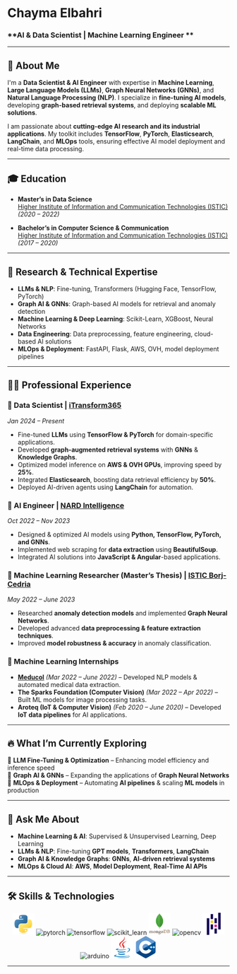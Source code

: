# Chayma Elbahri  
### **AI & Data Scientist | Machine Learning Engineer **

---

## 🚀 About Me  
I'm a **Data Scientist & AI Engineer** with expertise in **Machine Learning**, **Large Language Models (LLMs)**, **Graph Neural Networks (GNNs)**, and **Natural Language Processing (NLP)**. I specialize in **fine-tuning AI models**, developing **graph-based retrieval systems**, and deploying **scalable ML solutions**.  

I am passionate about **cutting-edge AI research and its industrial applications**. My toolkit includes **TensorFlow**, **PyTorch**, **Elasticsearch**, **LangChain**, and **MLOps** tools, ensuring effective AI model deployment and real-time data processing.

---

## 🎓 Education  

- **Master’s in Data Science**  
  [Higher Institute of Information and Communication Technologies (ISTIC)](http://www.istic.rnu.tn/fr/)  
  *(2020 – 2022)*

- **Bachelor’s in Computer Science & Communication**  
  [Higher Institute of Information and Communication Technologies (ISTIC)](http://www.istic.rnu.tn/fr/)  
  *(2017 – 2020)*

---

## 🔬 Research & Technical Expertise  

- **LLMs & NLP**: Fine-tuning, Transformers (Hugging Face, TensorFlow, PyTorch)  
- **Graph AI & GNNs**: Graph-based AI models for retrieval and anomaly detection  
- **Machine Learning & Deep Learning**: Scikit-Learn, XGBoost, Neural Networks  
- **Data Engineering**: Data preprocessing, feature engineering, cloud-based AI solutions  
- **MLOps & Deployment**: FastAPI, Flask, AWS, OVH, model deployment pipelines

---

## 👨‍💻 Professional Experience  

### **🔹 Data Scientist | [iTransform365](https://itransform365.com/)**  
*Jan 2024 – Present*  
- Fine-tuned **LLMs** using **TensorFlow & PyTorch** for domain-specific applications.  
- Developed **graph-augmented retrieval systems** with **GNNs** & **Knowledge Graphs**.  
- Optimized model inference on **AWS & OVH GPUs**, improving speed by **25%**.  
- Integrated **Elasticsearch**, boosting data retrieval efficiency by **50%**.  
- Deployed AI-driven agents using **LangChain** for automation.  

### **🔹 AI Engineer | [NARD Intelligence](https://www.nard-intelligence.net/)**  
*Oct 2022 – Nov 2023*  
- Designed & optimized AI models using **Python, TensorFlow, PyTorch, and GNNs**.  
- Implemented web scraping for **data extraction** using **BeautifulSoup**.  
- Integrated AI solutions into **JavaScript & Angular**-based applications.  

### **🔹 Machine Learning Researcher (Master’s Thesis) | [ISTIC Borj-Cedria](http://www.istic.rnu.tn/fr/)**  
*May 2022 – June 2023*  
- Researched **anomaly detection models** and implemented **Graph Neural Networks**.  
- Developed advanced **data preprocessing & feature extraction techniques**.  
- Improved **model robustness & accuracy** in anomaly classification.  

### **🔹 Machine Learning Internships**  
- **[Meducol](https://watch.meducol.com/)** *(Mar 2022 – June 2022)* – Developed NLP models & automated medical data extraction.  
- **The Sparks Foundation (Computer Vision)** *(Mar 2022 – Apr 2022)* – Built ML models for image processing tasks.  
- **Aroteq (IoT & Computer Vision)** *(Feb 2020 – June 2020)* – Developed **IoT data pipelines** for AI applications.

---

## 🔥 What I’m Currently Exploring  

🚀 **LLM Fine-Tuning & Optimization** – Enhancing model efficiency and inference speed  
🚀 **Graph AI & GNNs** – Expanding the applications of **Graph Neural Networks**  
🚀 **MLOps & Deployment** – Automating **AI pipelines** & scaling **ML models** in production  

---

## 💬 Ask Me About  

- **Machine Learning & AI**: Supervised & Unsupervised Learning, Deep Learning  
- **LLMs & NLP**: Fine-tuning **GPT models**, **Transformers**, **LangChain**  
- **Graph AI & Knowledge Graphs**: **GNNs**, **AI-driven retrieval systems**  
- **MLOps & Cloud AI**: **AWS**, **Model Deployment**, **Real-Time AI APIs**  

---

## 🛠️ Skills & Technologies  
<p align="center">
  <img src="https://raw.githubusercontent.com/devicons/devicon/master/icons/python/python-original.svg" alt="python" width="50" height="50" />
  <img src="https://www.vectorlogo.zone/logos/pytorch/pytorch-icon.svg" alt="pytorch" width="50" height="50" />
  <img src="https://www.vectorlogo.zone/logos/tensorflow/tensorflow-icon.svg" alt="tensorflow" width="50" height="50" />
  <img src="https://upload.wikimedia.org/wikipedia/commons/0/05/Scikit_learn_logo_small.svg" alt="scikit_learn" width="50" height="50" />
  <img src="https://raw.githubusercontent.com/devicons/devicon/master/icons/mongodb/mongodb-original-wordmark.svg" alt="mongodb" width="50" height="50" />
  <img src="https://www.vectorlogo.zone/logos/opencv/opencv-icon.svg" alt="opencv" width="50" height="50" />
  <img src="https://raw.githubusercontent.com/devicons/devicon/2ae2a900d2f041da66e950e4d48052658d850630/icons/pandas/pandas-original.svg" alt="pandas" width="50" height="50" />
  <img src="https://cdn.worldvectorlogo.com/logos/arduino-1.svg" alt="arduino" width="50" height="50" />
  <img src="https://raw.githubusercontent.com/devicons/devicon/master/icons/java/java-original.svg" alt="java" width="50" height="50" />
  <img src="https://raw.githubusercontent.com/devicons/devicon/master/icons/cplusplus/cplusplus-original.svg" alt="cplusplus" width="50" height="50" />
</p>

---
